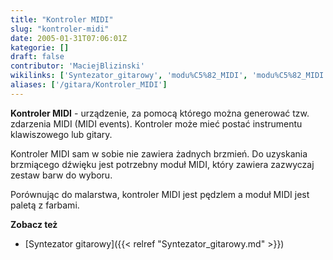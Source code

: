 ```yaml
---
title: "Kontroler MIDI"
slug: "kontroler-midi"
date: 2005-01-31T07:06:01Z
kategorie: []
draft: false
contributor: 'MaciejBlizinski'
wikilinks: ['Syntezator_gitarowy', 'modu%C5%82_MIDI', 'modu%C5%82_MIDI', 'zdarzenie_MIDI']
aliases: ['/gitara/Kontroler_MIDI']
---
```

**Kontroler MIDI** - urządzenie, za pomocą którego można generować tzw.
zdarzenia MIDI<!-- link nie odnosił się do niczego: 'Kontroler MIDI' ('content/Kontroler_MIDI.md') links to 'zdarzenie_MIDI' ('content/zdarzenie_MIDI.md') and that does not exist --> (MIDI events). Kontroler
może mieć postać instrumentu klawiszowego lub gitary.

Kontroler MIDI sam w sobie nie zawiera żadnych brzmień. Do uzyskania
brzmiącego dźwięku jest potrzebny moduł MIDI<!-- link nie odnosił się do niczego: 'Kontroler MIDI' ('content/Kontroler_MIDI.md') links to 'moduł_MIDI' ('content/moduł_MIDI.md') and that does not exist -->,
który zawiera zazwyczaj zestaw barw do wyboru.

Porównując do malarstwa, kontroler MIDI jest pędzlem a moduł
MIDI<!-- link nie odnosił się do niczego: 'Kontroler MIDI' ('content/Kontroler_MIDI.md') links to 'moduł_MIDI' ('content/moduł_MIDI.md') and that does not exist --> jest paletą z farbami.

**Zobacz też**

  - [Syntezator gitarowy]({{< relref "Syntezator_gitarowy.md" >}})
